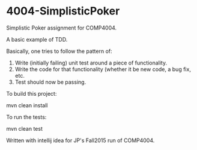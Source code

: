 # 4004-SimplisticPoker
Simplistic Poker assignment for COMP4004.

A basic example of TDD.

Basically, one tries to follow the pattern of:

1. Write (initially failing) unit test around a piece of functionality.
2. Write the code for that functionality (whether it be new code, a bug fix, etc.
3. Test should now be passing.

To build this project:

mvn clean install

To run the tests:

mvn clean test

Written with intellij idea for JP's Fall2015 run of COMP4004. 

